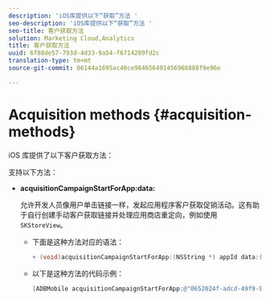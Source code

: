 ```yaml
---
description: 'iOS库提供以下“获取”方法 '
seo-description: 'iOS库提供以下“获取”方法 '
seo-title: 客户获取方法
solution: Marketing Cloud,Analytics
title: 客户获取方法
uuid: 6f88de57-793d-4d33-9a54-f6714289fd2c
translation-type: tm+mt
source-git-commit: 06144a1695ac40ce984656491456968888f9e96e

---
```



# Acquisition methods {#acquisition-methods}

iOS 库提供了以下客户获取方法：

支持以下方法：

* **acquisitionCampaignStartForApp:data:**

   允许开发人员像用户单击链接一样，发起应用程序客户获取促销活动。这有助于自行创建手动客户获取链接并处理应用商店重定向，例如使用 `SKStoreView`。

   * 下面是这种方法对应的语法：

      ```objective-c
      + (void)acquisitionCampaignStartForApp:(NSString *) appId data:(NSDictionary *)data; 
      ```

   * 以下是这种方法的代码示例：

      ```objective-c
      [ADBMobile acquisitionCampaignStartForApp:@"0652024f-adcd-49f9-9bd7-2552a4564d2f" data:@{@"custom.key":@"value"}]; 
      ```


